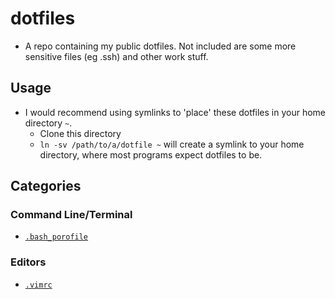 # dotfiles

- A repo containing my public dotfiles. Not included are some more sensitive files (eg .ssh) and other work stuff.

## Usage

- I would recommend using symlinks to 'place' these dotfiles in your home directory `~`.
  - Clone this directory
  - `ln -sv /path/to/a/dotfile ~` will create a symlink to your home directory, where most programs expect dotfiles to be.

## Categories

### Command Line/Terminal

- [`.bash_porofile`](./.bash_profile)

### Editors

- [`.vimrc`](./.vimrc)
